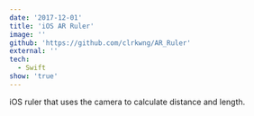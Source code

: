 ```yaml
---
date: '2017-12-01'
title: 'iOS AR Ruler'
image: ''
github: 'https://github.com/clrkwng/AR_Ruler'
external: ''
tech:
  - Swift
show: 'true'
---
```


iOS ruler that uses the camera to calculate distance and length.

